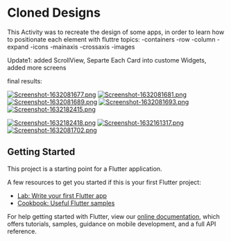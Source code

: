 # Cloned Designs
This Activity was to recreate the design of some apps, in order to learn how to positionate each element with fluttre
topics:
-containers     -row        -column         -expand
-icons          -mainaxis   -crossaxis      -images

Update1: added ScrollView, Separte Each Card into custome Widgets, added more screens

final results:



[![Screenshot-1632081677.png](https://i.postimg.cc/mrZnqYmm/Screenshot-1632081677.png)](https://postimg.cc/PCcKvwsD) [![Screenshot-1632081681.png](https://i.postimg.cc/wxRGSTkY/Screenshot-1632081681.png)](https://postimg.cc/pyxCjv7s) [![Screenshot-1632081689.png](https://i.postimg.cc/sXq0vtsL/Screenshot-1632081689.png)](https://postimg.cc/ZBPLQs9P) [![Screenshot-1632081693.png](https://i.postimg.cc/K8DVJqDK/Screenshot-1632081693.png)](https://postimg.cc/ts72gzfy) [![Screenshot-1632182415.png](https://i.postimg.cc/jdvVgvrF/Screenshot-1632182415.png)](https://postimg.cc/GHBS9FtF)


[![Screenshot-1632182418.png](https://i.postimg.cc/VkNx3MfL/Screenshot-1632182418.png)](https://postimg.cc/2VP9W1LP) [![Screenshot-1632161317.png](https://i.postimg.cc/Z5jY6M65/Screenshot-1632161317.png)](https://postimg.cc/WdFPvS9B) [![Screenshot-1632081702.png](https://i.postimg.cc/rFW7tFdN/Screenshot-1632081702.png)](https://postimg.cc/7fHKF4n5)








## Getting Started

This project is a starting point for a Flutter application.

A few resources to get you started if this is your first Flutter project:

- [Lab: Write your first Flutter app](https://flutter.dev/docs/get-started/codelab)
- [Cookbook: Useful Flutter samples](https://flutter.dev/docs/cookbook)

For help getting started with Flutter, view our
[online documentation](https://flutter.dev/docs), which offers tutorials,
samples, guidance on mobile development, and a full API reference.

